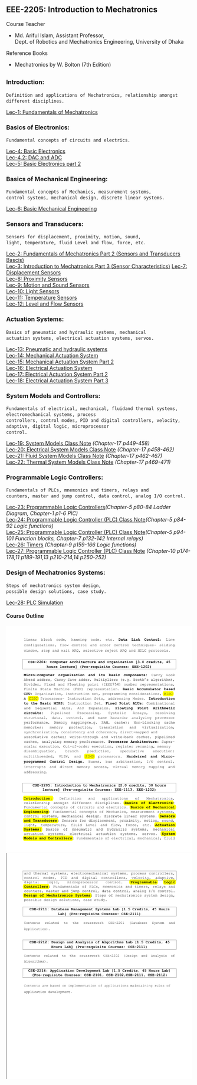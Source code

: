 ## EEE-2205: Introduction to Mechatronics

Course Teacher

- Md. Ariful Islam, Assistant Professor, <br>
  Dept. of Robotics and Mechatronics Engineering, University of Dhaka

Reference Books

- Mechatronics by W. Bolton (7th Edition)

##

### Introduction:

    Definition and applications of Mechatronics, relationship amongst different disciplines.

[Lec-1: Fundamentals of Mechatronics](./slides/CSE-2205%20Lec%201.pdf)<br>

### Basics of Electronics:

    Fundamental concepts of circuits and electrics.

[Lec-4: Basic Electronics](./slides/CSE-2205%20Lec%204.pdf)<br>
[Lec-4.2: DAC and ADC](./slides/CSE-2205%20Lec%204-5DAC%20ADC.pdf)<br>
[Lec-5: Basic Electronics part 2](./slides/CSE-2205%20Lec%205.pdf)

### Basics of Mechanical Engineering:

    Fundamental concepts of Mechanics, measurement systems,
    control systems, mechanical design, discrete linear systems.

[Lec-6: Basic Mechanical Engineering](./slides/CSE-2205%20Lec%206.pdf)

### Sensors and Transducers:

    Sensors for displacement, proximity, motion, sound,
    light, temperature, fluid Level and flow, force, etc.

[Lec-2: Fundamentals of Mechatronics Part 2 (Sensors and Transducers Bascis)](./slides/CSE-2205%20Lec%202.pdf)<br>
[Lec-3: Introduction to Mechatronics Part 3 (Sensor Characteristics)](./slides/CSE-2205%20Lec%203.pdf)
[Lec-7: Displacement Sensors](./slides/CSE-2205%20Lec%207.pdf)<br>
[Lec-8: Proximity Sensors](./slides/CSE-2205%20Lec%208.pdf)<br>
[Lec-9: Motion and Sound Sensors](./slides/CSE-2205%20Lec%209.pdf)<br>
[Lec-10: Light Sensors](./slides/CSE-2205%20Lec%2010.pdf)<br>
[Lec-11: Temperature Sensors](./slides/CSE-2205%20Lec%2011.pdf)<br>
[Lec-12: Level and Flow Sensors](./slides/CSE-2205%20Lec%2012.pdf)

### Actuation Systems:

    Basics of pneumatic and hydraulic systems, mechanical
    actuation systems, electrical actuation systems, servos.

[Lec-13: Pneumatic and hydraulic systems](./slides/CSE-2205%20Lec%2013.pdf)<br>
[Lec-14: Mechanical Actuation System](./slides/CSE-2205%20Lec%2014.pdf)<br>
[Lec-15: Mechanical Actuation System Part 2](./slides/CSE-2205%20Lec%2015.pdf)<br>
[Lec-16: Electrical Actuation System](./slides/CSE-2205%20Lec%2016.pdf)<br>
[Lec-17: Electrical Actuation System Part 2](./slides/CSE-2205%20Lec%2017.pdf)<br>
[Lec-18: Electrical Actuation System Part 3](./slides/CSE-2205%20Lec%2018.pdf)

### System Models and Controllers:

    Fundamentals of electrical, mechanical, fluidand thermal systems, electromechanical systems, process
    controllers, control modes, PID and digital controllers, velocity, adaptive, digital logic, microprocessor
    control.

[Lec-19: System Models Class Note](./slides/CSE-2205%20Lec%2019%20class%20note.pdf) _(Chapter-17 p449-458)_<br>
[Lec-20: Electrical System Models Class Note](./slides/CSE-2205%20Lec%2020%20class%20note.pdf) _(Chapter-17 p458-462)_<br>
[Lec-21: Fluid System Models Class Note](./slides/CSE-2205%20Lec%2021%20lecture%20writings.pdf) _(Chapter-17 p462-467)_<br>
[Lec-22: Thermal System Models Class Note](./slides/CSE-2205%20Lec%2022%20class%20written.pdf) _(Chapter-17 p469-471)_<br>

### Programmable Logic Controllers:

    Fundamentals of PLCs, mnemonics and timers, relays and
    counters, master and jump control, data control, analog I/O control.

[Lec-23: Programmable Logic Controllers](./slides/CSE-2205%20Lec%2023.pptx)_(Chapter-5 p80-84 Ladder Diagram, Chapter-1 p1-6 PIC)_<br>
[Lec-24: Programmable Logic Controller (PLC) Class Note](./slides/CSE-2205%20Lec%2024.pdf)_(Chapter-5 p84-92 Logic functions)_<br>
[Lec-25: Programmable Logic Controller (PLC) Class Note](./slides/CSE-2205%20Lec%2025.pdf)_(Chapter-5 p94-101 Function blocks, Chapter-7 p132-142 Internal relays)_<br>
[Lec-26: Timers]() _(Chapter-9 p159-166 Logic functions)_<br>
[Lec-27: Programmable Logic Controller (PLC) Class Note](./slides/CSE-2205%20Lec%2027.pdf) _(Chapter-10 p174-178,11 p189-191,13 p210-214,14 p250-252)_<br>

### Design of Mechatronics Systems:

    Steps of mechatronics system design,
    possible design solutions, case study.

[Lec-28: PLC Simulation](./slides/CSE-2205%20Lec%2028.pdf)

#### Course Outline

![sy1](../extra/sy3.png)
![sy2](../extra/sy4.png)
